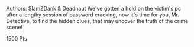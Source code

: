 Authors: SlamZDank & Deadnaut
We've gotten a hold on the victim's pc after a lengthy session of password cracking, now it's time for you, Mr. Detective, to find the hidden clues, that may uncover the truth of the crime scene!

1500 Pts
